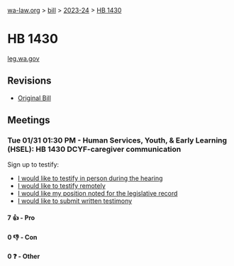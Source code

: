 [wa-law.org](/) > [bill](/bill/) > [2023-24](/bill/2023-24/) > [HB 1430](/bill/2023-24/hb/1430/)

# HB 1430
[leg.wa.gov](https://app.leg.wa.gov/billsummary?BillNumber=1430&Year=2023&Initiative=false)

## Revisions
* [Original Bill](1/)

## Meetings
### Tue 01/31 01:30 PM - Human Services, Youth, & Early Learning (HSEL): HB 1430 DCYF-caregiver communication
Sign up to testify:
* [I would like to testify in person during the hearing](https://app.leg.wa.gov/csi/Testifier/Add?chamber=House&mId=30602&aId=150245&caId=20968&tId=1)
* [I would like to testify remotely](https://app.leg.wa.gov/csi/Testifier/Add?chamber=House&mId=30602&aId=150245&caId=20968&tId=2)
* [I would like my position noted for the legislative record](https://app.leg.wa.gov/csi/Testifier/Add?chamber=House&mId=30602&aId=150245&caId=20968&tId=3)
* [I would like to submit written testimony](https://app.leg.wa.gov/csi/Testifier/Add?chamber=House&mId=30602&aId=150245&caId=20968&tId=4)

#### 7 👍 - Pro

#### 0 👎 - Con

#### 0 ❓ - Other
